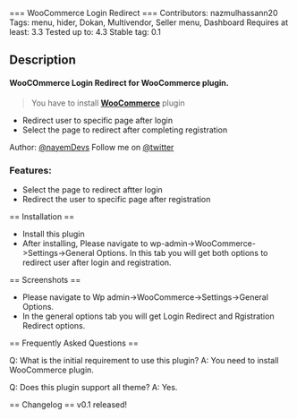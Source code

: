 === WooCommerce Login Redirect ===
Contributors: nazmulhassann20
Tags: menu, hider, Dokan, Multivendor, Seller menu, Dashboard
Requires at least: 3.3
Tested up to: 4.3
Stable tag: 0.1

## Description ##

 #### WooCOmmerce Login Redirect for **WooCommerce** plugin.
	
> You have to install [**WooCommerce**](https://wordpress.org/plugins/woocommerce/) plugin


* Redirect user to specific page after login
* Select the page to redirect after completing registration

Author:  [@nayemDevs](http://nayemdevs.com)
Follow me on [@twitter](https://twitter.com/nayemDevs)

### Features:  ###

* Select the page to redirect aftter login
* Redirect the user to specific page after registration

== Installation ==

* Install this plugin  
* After installing, Please navigate to wp-admin->WooCommerce->Settings->General Options. In this 
tab you will get both options to redirect user after login and registration.

== Screenshots ==

* Please navigate to Wp admin->WooCommerce->Settings->General Options.
* In the general options tab you will get Login Redirect and Rgistration Redirect options.

== Frequently Asked Questions ==


Q: What is the initial requirement to use this plugin?
A: You need to install WooCommerce plugin.
	
Q: Does this plugin support all theme?
A: Yes.

== Changelog ==
   v0.1 released!
